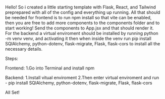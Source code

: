 Hello! So i created a little starting template with Flask, React, and Tailwind preprepared with all of the config and everything up running. All that should be needed for frontend is to run
npm install so that vite can be enabled, then you are 
free to add more components to the components folder and to start working! Send the components to App.jsx and that should render it. 
For the backend a virtual enviroment should be installed by running python -m venv venv, and activating it then when inside the venv run pip install SQlAlchemy, python-dotenv, flask-migrate, Flask, flask-cors to 
install all the necessary details. 

Steps: 

Frontend: 
1.Go into Terminal and install npm 

Backend: 
1.Install vitual enviroment 
2.Then enter virtual enviroment and run - pip install SQlAlchemy, python-dotenv, flask-migrate, Flask, flask-cors 

All Set!
